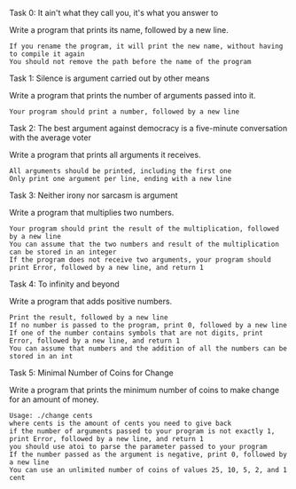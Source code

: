 Task 0: It ain't what they call you, it's what you answer to 

Write a program that prints its name, followed by a new line.

    If you rename the program, it will print the new name, without having to compile it again
    You should not remove the path before the name of the program

Task 1: Silence is argument carried out by other means

Write a program that prints the number of arguments passed into it.

    Your program should print a number, followed by a new line

Task 2: The best argument against democracy is a five-minute conversation with the average voter

Write a program that prints all arguments it receives.

    All arguments should be printed, including the first one
    Only print one argument per line, ending with a new line

Task 3: Neither irony nor sarcasm is argument 

Write a program that multiplies two numbers.

    Your program should print the result of the multiplication, followed by a new line
    You can assume that the two numbers and result of the multiplication can be stored in an integer
    If the program does not receive two arguments, your program should print Error, followed by a new line, and return 1

Task 4: To infinity and beyond 

Write a program that adds positive numbers.

    Print the result, followed by a new line
    If no number is passed to the program, print 0, followed by a new line
    If one of the number contains symbols that are not digits, print Error, followed by a new line, and return 1
    You can assume that numbers and the addition of all the numbers can be stored in an int

Task 5: Minimal Number of Coins for Change

Write a program that prints the minimum number of coins to make change for an amount of money.

    Usage: ./change cents
    where cents is the amount of cents you need to give back
    if the number of arguments passed to your program is not exactly 1, print Error, followed by a new line, and return 1
    you should use atoi to parse the parameter passed to your program
    If the number passed as the argument is negative, print 0, followed by a new line
    You can use an unlimited number of coins of values 25, 10, 5, 2, and 1 cent

